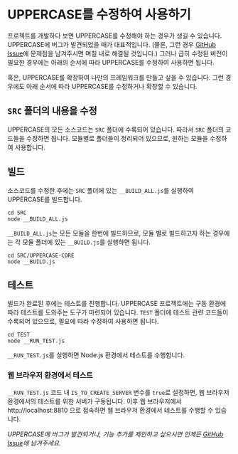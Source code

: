 # UPPERCASE를 수정하여 사용하기
프로젝트를 개발하다 보면 UPPERCASE를 수정해야 하는 경우가 생길 수 있습니다. UPPERCASE에 버그가 발견되었을 때가 대표적입니다. (물론, 그런 경우 [GitHub Issue](https://github.com/Hanul/UPPERCASE/issues)에 문제점을 남겨주시면 며칠 내로 해결될 것입니다.) 그러나 급히 수정된 버전이 필요한 경우에는 아래의 순서에 따라 UPPERCASE를 수정하여 사용하면 됩니다.

혹은, UPPERCASE를 확장하여 나만의 프레임워크를 만들고 싶을 수 있습니다. 그런 경우에도 아래 순서에 따라 UPPERCASE를 수정하거나 확장할 수 있습니다.

## `SRC` 폴더의 내용을 수정
UPPERCASE의 모든 소스코드는 `SRC` 폴더에 수록되어 있습니다. 따라서 `SRC` 폴더의 코드들을 수정하면 됩니다. 모듈별로 폴더들이 정리되어 있으므로, 원하는 모듈을 수정하여 사용합니다.

## 빌드
소스코드를 수정한 후에는 `SRC` 폴더에 있는 `__BUILD_ALL.js`를 실행하여 UPPERCASE를 빌드합니다.

```
cd SRC
node __BUILD_ALL.js
```

`__BUILD_ALL.js`는 모든 모듈을 한번에 빌드하므로, 모듈 별로 빌드하고자 하는 경우에는 각 모듈 폴더에 있는 `__BUILD.js`를 실행하면 됩니다.

```
cd SRC/UPPERCASE-CORE
node __BUILD.js
```

## 테스트
빌드가 완료된 후에는 테스트를 진행합니다. UPPERCASE 프로젝트에는 구동 환경에 따라 테스트를 도와주는 도구가 마련되어 있습니다. `TEST` 폴더에 테스트 관련 코드들이 수록되어 있으므로, 필요에 따라 수정하여 사용하면 됩니다.

```
cd TEST
node __RUN_TEST.js
```

`__RUN_TEST.js`를 실행하면 Node.js 환경에서 테스트를 수행합니다.

### 웹 브라우저 환경에서 테스트
`__RUN_TEST.js` 코드 내 `IS_TO_CREATE_SERVER` 변수를 `true`로 설정하면, 웹 브라우저 환경에서의 테스트를 위한 서버가 구동됩니다. 이후 웹 브라우저에서 http://localhost:8810 으로 접속하면 웹 브라우저 환경에서 테스트를 수행할 수 있습니다.

*UPPERCASE에 버그가 발견되거나, 기능 추가를 제안하고 싶으시면 언제든 [GitHub Issue](https://github.com/Hanul/UPPERCASE/issues)에 남겨주세요.*